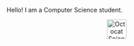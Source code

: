 Hello!
I am a Computer Science student. 


<div align="center">
  <img src="https://github.githubassets.com/images/spinners/octocat-spinner-128.gif" alt="Octocat Spinner Icon" width="45" height="45">
</div>
